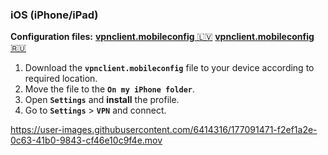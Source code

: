 ### iOS (iPhone/iPad)

**Configuration files:**
[**vpnclient.mobileconfig** 🇱🇻](https://s.fuckrkn1.xyz/client-conf/0.0.2/vpnclient.mobileconfig)
[**vpnclient.mobileconfig** 🇷🇺](https://s.fuckrkn1.xyz/client-conf/0.0.2/ru-vpnclient.mobileconfig)

1. Download the **``vpnclient.mobileconfig``** file to your device according to required location.
2. Move the file to the **``On my iPhone folder``**.
3. Open **``Settings``** and **install** the profile.
4. Go to **``Settings``** > **``VPN``** and connect.



https://user-images.githubusercontent.com/6414316/177091471-f2ef1a2e-0c63-41b0-9843-cf46e10c9f4e.mov
